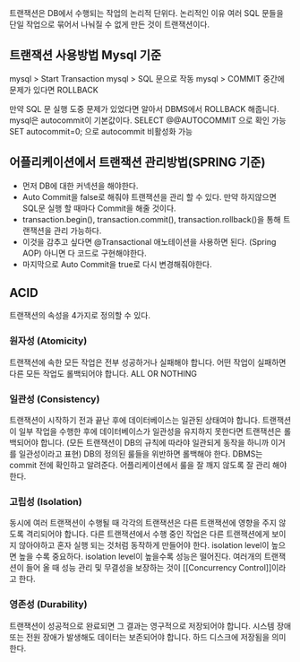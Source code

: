 트랜잭션은 DB에서 수행되는 작업의 논리적 단위다.
논리적인 이유 여러 SQL 문들을 단일 작업으로 묶어서 나눠질 수 없게 만든 것이 트랜잭션이다.

## 트랜잭션 사용방법 Mysql 기준

mysql > Start Transaction
mysql > SQL 문으로 작동
mysql > COMMIT
중간에 문제가 있다면 ROLLBACK

만약 SQL 문 실행 도중 문제가 있었다면 알아서 DBMS에서 ROLLBACK 해줍니다.
mysql은 autocommit이 기본값이다. SELECT @@AUTOCOMMIT 으로 확인 가능
SET autocommit=0; 으로 autocommit 비활성화 가능

## 어플리케이션에서 트랜잭션 관리방법(SPRING 기준)

- 먼저 DB에 대한 커넥션을 해야한다.
- Auto Commit을 false로 해줘야 트랜잭션을 관리 할 수 있다. 만약 하지않으면 SQL문 실행 할 때마다 Commit을 해줄 것이다.
- transaction.begin(), transaction.commit(), transaction.rollback()을 통해 트랜잭션을 관리 가능하다.
- 이것을 감추고 싶다면 @Transactional 애노테이션을 사용하면 된다. (Spring AOP) 아니면 다 코드로 구현해야한다.
- 마지막으로 Auto Commit을 true로 다시 변경해줘야한다.

## ACID
트랜잭션의 속성을 4가지로 정의할 수 있다.

### 원자성 (Atomicity)

트랜잭션에 속한 모든 작업은 전부 성공하거나 실패해야 합니다.  어떤 작업이 실패하면 다른 모든 작업도 롤백되어야 합니다. ALL OR NOTHING

### 일관성 (Consistency)

트랜잭션이 시작하기 전과 끝난 후에 데이터베이스는 일관된 상태여야 합니다. 
트랜잭션이 일부 작업을 수행한 후에 데이터베이스가 일관성을 유지하지 못한다면 트랜잭션은 롤백되어야 합니다.
(모든 트랜잭션이 DB의 규칙에 따라야 일관되게 동작을 하니까 이거를 일관성이라고 표현)
DB의 정의된 룰들을 위반하면 롤백해야 한다. DBMS는 commit 전에 확인하고 알려준다.
어플리케이션에서 룰을 잘 깨지 않도록 잘 관리 해야한다.

### 고립성 (Isolation)

동시에 여러 트랜잭션이 수행될 때 각각의 트랜잭션은 다른 트랜잭션에 영향을 주지 않도록 격리되어야 합니다. 
다른 트랜잭션에서 수행 중인 작업은 다른 트랜잭션에게 보이지 않아야하고 혼자 실행 되는 것처럼 동작하게 만들어야 한다.
isolation level이 높으면 높을 수록 중요하다. isolation level이 높을수록 성능은 떨어진다.
여러개의 트랜잭션이 들어 올 때 성능 관리 및 무결성을 보장하는 것이 [[Concurrency Control]]이라고 한다.

### 영존성 (Durability)

트랜잭션이 성공적으로 완료되면 그 결과는 영구적으로 저장되어야 합니다.
시스템 장애 또는 전원 장애가 발생해도 데이터는 보존되어야 합니다.
하드 디스크에 저장됨을 의미한다.







